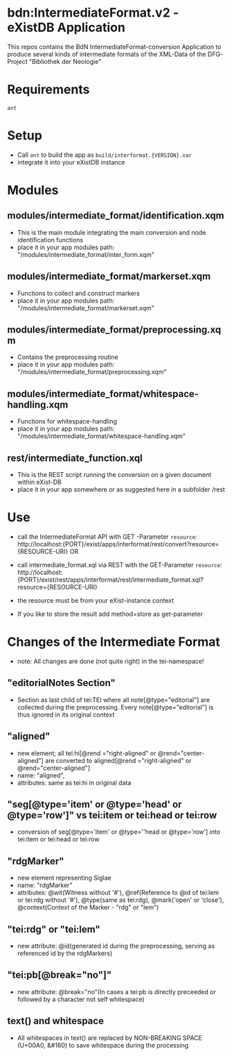 # bdn:IntermediateFormat.v2 - eXistDB Application

This repos contains the BdN IntermediateFormat-conversion Application to produce several kinds of intermediate formats of the XML-Data of the DFG-Project "Bibliothek der Neologie" 

# Requirements

`ant`

# Setup

- Call `ant` to build the app as `build/interformat.{VERSION}.xar` 
- integrate it into your eXistDB instance

# Modules
## modules/intermediate_format/identification.xqm
  - This is the main module integrating the main conversion and node identification functions
  - place it in your app modules path: "/modules/intermediate_format/inter_form.xqm" 

## modules/intermediate_format/markerset.xqm
  - Functions to collect and construct markers 
  - place it in your app modules path: "/modules/intermediate_format/markerset.xqm"

## modules/intermediate_format/preprocessing.xqm
  - Contains the preprocessing routine 
  - place it in your app modules path: "/modules/intermediate_format/preprocessing.xqm" 

## modules/intermediate_format/whitespace-handling.xqm
  - Functions for whitespace-handling
  - place it in your app modules path: "/modules/intermediate_format/whitespace-handling.xqm"

## rest/intermediate_function.xql
  - This is the REST script running the conversion on a given document within eXist-DB
  - place it in your app somewhere or as suggested here in a subfolder /rest

# Use
  - call the IntermediateFormat API with GET -Parameter `resource`: http://localhost:{PORT}/exist/apps/interformat/rest/convert?resource={RESOURCE-URI}
  OR
  - call intermediate_format.xql via REST with the GET-Parameter `resource`: http://localhost:{PORT}/exist/rest/apps/interformat/rest/intermediate_format.xql?resource={RESOURCE-URI}

  - the resource must be from your eXist-instance context
  - If you like to store the result add method=store as get-parameter
  

# Changes of the Intermediate Format
  - note: All changes are done (not quite right) in the tei-namespace!

## "editorialNotes Section" 
  - Section as last child of tei:TEI where all note[@type="editorial"] are collected during the preprocessing. Every note[@type="editorial"] is thus ignored in its original context

## "aligned"
  - new element; all tei:hi[@rend ="right-aligned" or @rend="center-aligned"] are converted to aligned[@rend ="right-aligned" or @rend="center-aligned"]
  - name: "aligned", 
  - attributes: same as tei:hi in original data

## "seg[@type='item' or @type='head' or @type='row']" vs tei:item or tei:head or tei:row
  - conversion of seg[@type='item' or @type=''head or @type='row'] into tei:item or tei:head or tei:row

## "rdgMarker"
  - new element representing Siglae
  - name: "rdgMarker"
  - attributes: @wit(Witness without '#'), @ref(Reference to @id of tei:lem or tei:rdg without '#'), @type(same as tei:rdg), @mark('open' or 'close'), @context(Context of the Marker - "rdg" or "lem") 

## "tei:rdg" or "tei:lem"
  - new attribute: @id(generated id during the preprocessing, serving as referenced id by the rdgMarkers)

## "tei:pb[@break="no"]"
  - new attribute: @break="no"(In cases a tei:pb is directly preceeded or followed by a character not self whitespace)

## text() and whitespace
  - All whitespaces in text() are replaced by NON-BREAKING SPACE (U+00A0, &#160) to save whitespace during the processing
